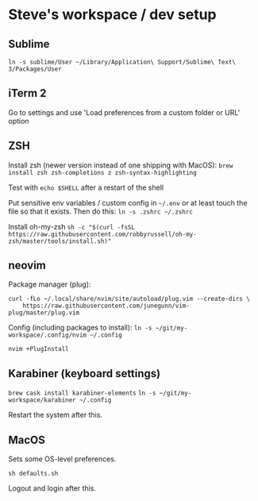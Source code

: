 # Steve's workspace / dev setup

## Sublime

```
ln -s sublime/User ~/Library/Application\ Support/Sublime\ Text\ 3/Packages/User
```

## iTerm 2

Go to settings and use 'Load preferences from a custom folder or URL' option

## ZSH

Install zsh (newer version instead of one shipping with MacOS):
`brew install zsh zsh-completions z zsh-syntax-highlighting`

Test with `echo $SHELL` after a restart of the shell

Put sensitive env variables / custom config in `~/.env` or at least touch the file so that it exists. Then do this:
`ln -s .zshrc ~/.zshrc`

Install oh-my-zsh
`sh -c "$(curl -fsSL https://raw.githubusercontent.com/robbyrussell/oh-my-zsh/master/tools/install.sh)"`

## neovim

Package manager (plug):
```
curl -fLo ~/.local/share/nvim/site/autoload/plug.vim --create-dirs \
    https://raw.githubusercontent.com/junegunn/vim-plug/master/plug.vim
```

Config (including packages to install):
`ln -s ~/git/my-workspace/.config/nvim ~/.config`

`nvim +PlugInstall`

## Karabiner (keyboard settings)

`brew cask install karabiner-elements`
`ln -s ~/git/my-workspace/karabiner ~/.config`

Restart the system after this.

## MacOS

Sets some OS-level preferences.

`sh defaults.sh`

Logout and login after this.

